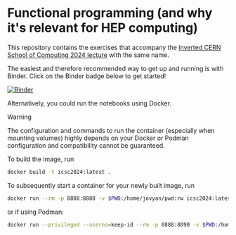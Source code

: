 # Functional programming (and why it's relevant for HEP computing)

This repository contains the exercises that accompany the [Inverted CERN School of Computing 2024 lecture](https://indico.cern.ch/event/1334738/contributions/5814261/) with the same name.

The easiest and therefore recommended way to get up and running is with Binder. Click on the Binder badge below to get started!

[![Binder](https://mybinder.org/badge_logo.svg)](https://mybinder.org/v2/gh/enirolf/icsc2024_exercises/main)

Alternatively, you could run the notebooks using Docker.

> [!WARNING]
> The configuration and commands to run the container (especially when mounting volumes) highly depends on your Docker or Podman configuration and compatibility cannot be guaranteed.

To build the image, run
```sh
docker build -t icsc2024:latest .
```

To subsequently start a container for your newly built image, run
```sh
docker run --rm -p 8888:8888 -v $PWD:/home/jovyan/pwd:rw icsc2024:latest
```

or if using Podman:
```sh
docker run --privileged --userns=keep-id --rm -p 8888:8090 -v $PWD:/home/jovyan pwd icsc2024:latest
```
